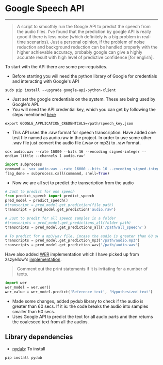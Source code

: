 # Google Speech API
---------------------------------------------

> A script to smoothly run the Google API to predict the speech from the audio files. I've found that the prediction by google API is really good if there is less noise (which definitely is a big problem in real-time scenarios). 
> Just a personal opinion, if the problem of noise reduction and background reduction can be handled properly with the higher achievable accuracy, probably google can give a highly accurate result with high level of predictive confidence [for english].

To start with the API there are some pre-requisites.
- Before starting you will need the python library of Google for credentials and interacting with Google's API
```shell
sudo pip install --upgrade google-api-python-client
```
- Just set the google credentials on the system. These are being used by Google's API.
- You will need the API credential key, which you can get by following the steps mentioned [here](https://cloud.google.com/speech/docs/getting-started)
```shell
export GOOGLE_APPLICATION_CREDENTIALS=/path/speech_key.json
```
- This API uses the .raw format for speech transcription. Have added one test file named as audio.raw in the project. In order to use some other .wav file just convert the audio file (.wav or mp3) to .raw format.
```shell
sox audio.wav --rate 16000 --bits 16 --encoding signed-integer --endian little --channels 1 audio.raw'
```
```python
import subprocess
command = 'sox audio.wav --rate 16000 --bits 16 --encoding signed-integer --endian little --channels 1 audio.raw'
flag_done = subprocess.call(command, shell=True)
```
- Now we are all set to predict the transcription from the audio
```python
# Just to predict for one speech
from predict_speech import predict_speech
pred_model = predict_speech()
#transcript = pred_model.get_prediction(file path)
transcript = pred_model.get_prediction('audio.raw')

# Just to predit for all speech samples in a folder
#transcripts = pred_model.get_predictions_all(folder path)
transcripts = pred_model.get_predictions_all('/path/all_speech/')

# To predict for a mp3/wav file, incase the audio is greater than 60 secs- it breaks it into smaller chunks and converts them into raw file format
transcripts = pred_model.get_prediction_mp3('/path/audio.mp3')
transcripts = pred_model.get_prediction_wav('/path/audio.wav')
```
Have also added [WER](https://en.wikipedia.org/wiki/Word_error_rate) implementation which I have picked up from zszyellow's [implementation](https://github.com/zszyellow/WER-in-python).

> Comment out the print statements if it is irritating for a number of texts.

```python 
import wer
wer_model = wer.wer()
wer_value = wer_model.predict('Reference text', 'Hypothesized text')
```

- Made some changes, added pydub library to check if the audio is greater than 60 secs. If it is: the code breaks the audio into samples smaller than 60 secs. 
- Uses Google API to predict the text for all audio parts and then returns the coalesced text from all the audios.

## Library dependencies
- [pydub](https://github.com/jiaaro/pydub): To install
```shell
pip install pydub
```
